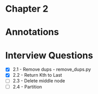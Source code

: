 # Chapter 2

# Annotations

# Interview Questions

- [x] 2.1 - Remove dups - remove_dups.py
- [x] 2.2 - Return Kth to Last
- [ ] 2.3 - Delete middle node
- [ ] 2.4 - Partition